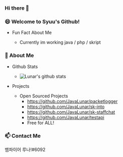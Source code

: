 ### Hi there 👋

<!--
**DeveloperSyuu/DeveloperSyuu** is a ✨ _special_ ✨ repository because its `README.md` (this file) appears on your GitHub profile.

Here are some ideas to get you started:

- 🔭 I’m currently working on ...
- 🌱 I’m currently learning ...
- 👯 I’m looking to collaborate on ...
- 🤔 I’m looking for help with ...
- 💬 Ask me about ...
- 📫 How to reach me: ...
- 😄 Pronouns: ...
- ⚡ Fun fact: ...
-->
### 😄 Welcome to Syuu's Github!
  - Fun Fact About Me

    - Currently im working java / php / skript

### 🔭 About Me
  - Github Stats
  
    - ![Lunar's github stats](https://github-readme-stats.vercel.app/api?username=JavaLunar&bg_color=ffa745,fe869f,ef7ac8,a083ed,43aeff&title_color=fff&text_color=fff&show_icons=true&count_private=true)
    
  - Projects
    - Open Sourced Projects
      - https://github.com/JavaLunar/packetlogger
      - https://github.com/JavaLunar/sk-into
      - https://github.com/JavaLunar/sk-staffchat
      - https://github.com/JavaLunar/testapi
      - Free for ALL!


### 📫 Contact Me
  뱀파이어 루나!#6092
